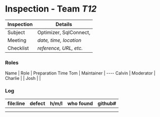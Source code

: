 # Inspection - Team *T12* 
 
Inspection | Details
----- | -----
Subject | Optimizer, SqlConnect, 
Meeting | *date, time, location*
Checklist | *reference, URL, etc.*

### Roles
Name | Role | Preparation Time
Tom | Maintainer | ----
Calvin | Moderator |
Charlie | |
Josh | |

### Log
file:line | defect | h/m/l | who found | github# 
--- | --- |:---:|:---:| ---
 | | | |
 | | | |
 
